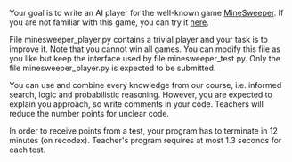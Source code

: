 Your goal is to write an AI player for the well-known game [MineSweeper](https://en.wikipedia.org/wiki/Minesweeper_(video_game)). If you are not familiar with this game, you can try it [here](https://minesweeperonline.com/).

File minesweeper_player.py contains a trivial player and your task is to improve it. Note that you cannot win all games. You can modify this file as you like but keep the interface used by file minesweeper_test.py. Only the file minesweeper_player.py is expected to be submitted.

You can use and combine every knowledge from our course, i.e. informed search, logic and probabilistic reasoning. However, you are expected to explain you approach, so write comments in your code. Teachers will reduce the number points for unclear code.

In order to receive points from a test, your program has to terminate in 12 minutes (on recodex). Teacher's program requires at most 1.3 seconds for each test.
